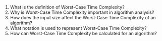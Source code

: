 

1. What is the definition of Worst-Case Time Complexity?
2. Why is Worst-Case Time Complexity important in algorithm analysis?
3. How does the input size affect the Worst-Case Time Complexity of an algorithm?
4. What notation is used to represent Worst-Case Time Complexity?
5. How can Worst-Case Time Complexity be calculated for an algorithm?